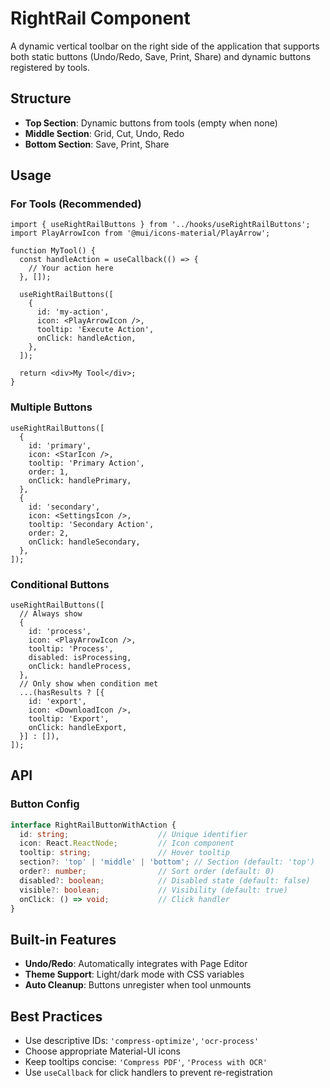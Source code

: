 # RightRail Component

A dynamic vertical toolbar on the right side of the application that supports both static buttons (Undo/Redo, Save, Print, Share) and dynamic buttons registered by tools.

## Structure

- **Top Section**: Dynamic buttons from tools (empty when none)
- **Middle Section**: Grid, Cut, Undo, Redo
- **Bottom Section**: Save, Print, Share

## Usage

### For Tools (Recommended)

```tsx
import { useRightRailButtons } from '../hooks/useRightRailButtons';
import PlayArrowIcon from '@mui/icons-material/PlayArrow';

function MyTool() {
  const handleAction = useCallback(() => {
    // Your action here
  }, []);

  useRightRailButtons([
    {
      id: 'my-action',
      icon: <PlayArrowIcon />,
      tooltip: 'Execute Action',
      onClick: handleAction,
    },
  ]);

  return <div>My Tool</div>;
}
```

### Multiple Buttons

```tsx
useRightRailButtons([
  {
    id: 'primary',
    icon: <StarIcon />,
    tooltip: 'Primary Action',
    order: 1,
    onClick: handlePrimary,
  },
  {
    id: 'secondary',
    icon: <SettingsIcon />,
    tooltip: 'Secondary Action',
    order: 2,
    onClick: handleSecondary,
  },
]);
```

### Conditional Buttons

```tsx
useRightRailButtons([
  // Always show
  {
    id: 'process',
    icon: <PlayArrowIcon />,
    tooltip: 'Process',
    disabled: isProcessing,
    onClick: handleProcess,
  },
  // Only show when condition met
  ...(hasResults ? [{
    id: 'export',
    icon: <DownloadIcon />,
    tooltip: 'Export',
    onClick: handleExport,
  }] : []),
]);
```

## API

### Button Config

```typescript
interface RightRailButtonWithAction {
  id: string;                    // Unique identifier
  icon: React.ReactNode;         // Icon component
  tooltip: string;               // Hover tooltip
  section?: 'top' | 'middle' | 'bottom'; // Section (default: 'top')
  order?: number;                // Sort order (default: 0)
  disabled?: boolean;            // Disabled state (default: false)
  visible?: boolean;             // Visibility (default: true)
  onClick: () => void;           // Click handler
}
```

## Built-in Features

- **Undo/Redo**: Automatically integrates with Page Editor
- **Theme Support**: Light/dark mode with CSS variables
- **Auto Cleanup**: Buttons unregister when tool unmounts

## Best Practices

- Use descriptive IDs: `'compress-optimize'`, `'ocr-process'`
- Choose appropriate Material-UI icons
- Keep tooltips concise: `'Compress PDF'`, `'Process with OCR'`
- Use `useCallback` for click handlers to prevent re-registration
